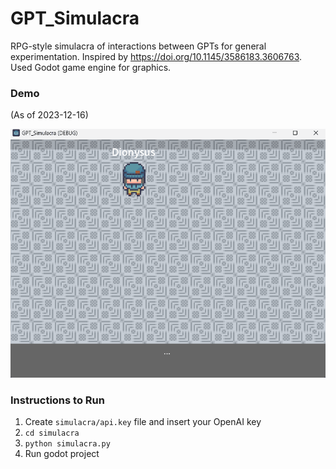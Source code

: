 # GPT_Simulacra
RPG-style simulacra of interactions between GPTs for general experimentation.
Inspired by https://doi.org/10.1145/3586183.3606763.
Used Godot game engine for graphics.

### Demo
(As of 2023-12-16)

![](demo.gif)

### Instructions to Run
1. Create `simulacra/api.key` file and insert your OpenAI key
2. `cd simulacra`
3. `python simulacra.py`
4. Run godot project
